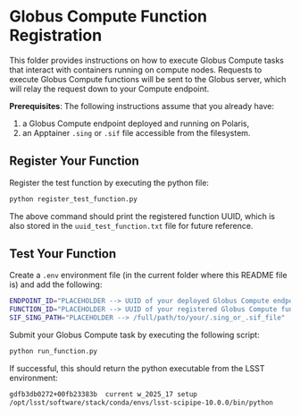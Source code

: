 # Globus Compute Function Registration

This folder provides instructions on how to execute Globus Compute tasks that interact with containers running on compute nodes. Requests to execute Globus Compute functions will be sent to the Globus server, which will relay the request down to your Compute endpoint.

**Prerequisites**: The following instructions assume that you already have:
1. a Globus Compute endpoint deployed and running on Polaris,
2. an Apptainer `.sing` or `.sif` file accessible from the filesystem.

## Register Your Function

Register the test function by executing the python file:
```bash
python register_test_function.py
```
The above command should print the registered function UUID, which is also stored in the `uuid_test_function.txt` file for future reference. 

## Test Your Function

Create a `.env` environment file (in the current folder where this README file is) and add the following:
```bash
ENDPOINT_ID="PLACEHOLDER --> UUID of your deployed Globus Compute endpoint"
FUNCTION_ID="PLACEHOLDER --> UUID of your registered Globus Compute function"
SIF_SING_PATH="PLACEHOLDER --> /full/path/to/your/.sing_or_.sif_file"
```

Submit your Globus Compute task by executing the following script:
```bash
python run_function.py
```

If successful, this should return the python executable from the LSST environment:
```bash
gdfb3db0272+00fb23383b 	current w_2025_17 setup
/opt/lsst/software/stack/conda/envs/lsst-scipipe-10.0.0/bin/python
```